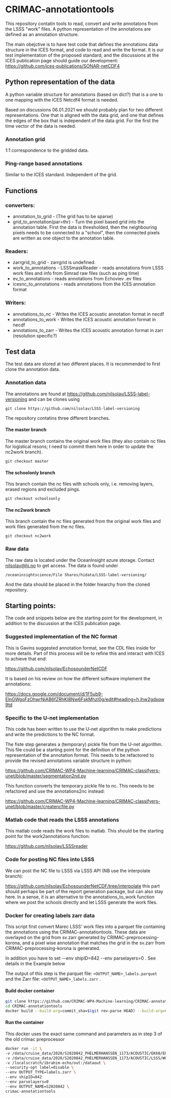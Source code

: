 # CRIMAC-annotationtools

This repository contatin tools to read, convert and write annotatons from the LSSS "work" files. A python representation of the annotations are defined as an annotation structure.

The main obejctive is to have test code that defines the annotations data structure in the ICES format, and code to read and write the format. It is our test implementation of the proposed standard, and the discussions at the ICES publication page should guide our development:
https://github.com/ices-publications/SONAR-netCDF4


## Python representation of the data
A python variable structure for annotations (based on dict?) that is a one to one mapping with the ICES Netcdf4 format is needed.

Based on discussions 06.01.2021 we should probably plan for two different representations. One that is aligned with the data grid, and one that defines the edges of the box that is independent of the data grid. For the first the time vector of the data is needed.

### Annotation grid
1:1 correspondence to the gridded data.

### Ping-range based annotations
Similar to the ICES standard. Independent of the grid.

## Functions

### converters:
- annotation_to_grid - (The grid has to be sparse)
- grid_to_annotation(par=thr) - Turn the pixel based grid into the annotation table. First the data is thresholded, then the neighbouring pixels needs to be connected to a "school", then the connected pixels are written as one object to the annotation table.

### Readers:
- zarrgrid_to_grid - zarrgrid is undefined.
- work_to_annotations - LSSSmaskReader - reads annotations from LSSS work files and info from Simrad raw files (such as ping time)
- ev_to_annotations - reads annotations from Echoviev .ev files
- icesnc_to_annotations - reads annotations from the ICES annotation format

### Writers:
- annotations_to_nc - Writes the ICES acoustic annotation format in necdf 
- annotations_to_work - Writes the ICES acoustic annotation format in necdf 
- annotations_to_zarr - Writes the ICES acoustic annotation format in zarr (resolution specific?)

## Test data
The test data are stored at two different places. It is recommended to first clone the annotation data.

### Annotation data
The annotations are found at
https://github.com/nilsolav/LSSS-label-versioning
and can be clones using

`git clone https://github.com/nilsolav/LSSS-label-versioning`

The repository contatins three different branches.

#### The master branch
The master branch contains the original work files (they also contain nc files for logistical resons; I need to commit them here in order to update the nc2work branch).

`git checkout master`

#### The schoolonly branch
This branch contain the nc files with schools only, i.e. removing layers, erased regions and excluded pings.

`git checkout schoolsonly`

#### The nc2work branch
This branch contain the nc files generated from the original work files and work files generated from the nc files.

`git checkout nc2work`

### Raw data

The raw data is located under the OceanInsight azure storage. Contact nilsolav@hi.no to get access. The data is found under 

`/oceaninsightscience/File Shares/hidata/LSSS-label-versioning/`

And the data should be placed in the folder hiearchy from the cloned repository.

## Starting points:
The code and snippets below are the starting point for the development, in addition to the discussion at the ICES publication page.

### Suggested implementation of the NC format
This is Gavins suggested annotation format, see the CDL files inside for more details. Part of this process will be to refine this and interact with ICES to achieve that end:

https://github.com/nilsolav/EchosounderNetCDF

It is based on his review on how the different software implement the annotations:

https://docs.google.com/document/d/1F5ub9-ElnGWgoFzOhwrNiAB6fZRhKI8Nw6FskMhzI0g/edit#heading=h.ihw2gdxqw9td


### Specific to the U-net implementation
This code has been written to use the U-net algorithm to make predictions and write the predictions to the NC format.

The fiste step generates a (temporary) pickle file from the U-net algorithm. This file could be a starting point for the definition of the python representation of the annotation format. This needs to be refactored to provide the revised annotations variable structure in python:

https://github.com/CRIMAC-WP4-Machine-learning/CRIMAC-classifyers-unet/blob/master/segmentation2nd.py


This function converts the temporary pickle file to nc. This needs to be refactored and use the annotations2nc instead:

https://github.com/CRIMAC-WP4-Machine-learning/CRIMAC-classifyers-unet/blob/master/createncfile.py

### Matlab code that reads the LSSS annotations
This matlab code reads the work files to matlab. This should be the starting point for the work2annotations function:

https://github.com/nilsolav/LSSSreader


### Code for posting NC files into LSSS
We can post the NC file to LSSS via LSSS API (NB use the interpolate branch):

https://github.com/nilsolav/EchosounderNetCDF/tree/interpolate
this part should perhaps be part of the report generation package, but can also stay here. In a sense, it is an alternative to the annotations_to_work function where we post the schools directly and let LSSS generate the work files.


### Docker for creating labels zarr data

This script first convert Marec LSSS' work files into a parquet file containing the annotations using the CRIMAC-annotationtools. These data are overlayed on the grid from sv.zarr generated by CRIMAC-preprocessing-korona, and a pixel wise annotation that matches the grid in the sv.zarr from CRIMAC-preprocessing-korona is generated.

In addition you have to set --env shipID=842 --env parselayers=0 . See details in the Example below

The output of this step is the parquet file: `<OUTPUT_NAME>_labels.parquet` and the Zarr  file: `<OUTPUT_NAME>_labels.zarr`  .


#### Build docker container
```bash
git clone https://github.com/CRIMAC-WP4-Machine-learning/CRIMAC-annotationtools.git
cd CRIMAC-annotationtools
docker build --build-arg=commit_sha=$(git rev-parse HEAD) --build-arg=version_number=$(git describe --tags) --no-cache --tag crimac-annotationtools .

```

#### Run the container

This docker uses the exact same command and parameters as in step 3 of the old crimac preprocessor

```bash
docker run -it \
-v /data/cruise_data/2020/S2020842_PHELMERHANSSEN_1173/ACOUSTIC/EK60/EK60_RAWDATA:/datain \
-v /data/cruise_data/2020/S2020842_PHELMERHANSSEN_1173/ACOUSTIC/LSSS/WORK:/workin \
-v /localscratch/ibrahim-echo/out:/dataout \
--security-opt label=disable \
--env OUTPUT_TYPE=labels.zarr \
--env shipID=842
--env parselayers=0 
--env OUTPUT_NAME=S2020842 \
crimac-annotationtools
```
